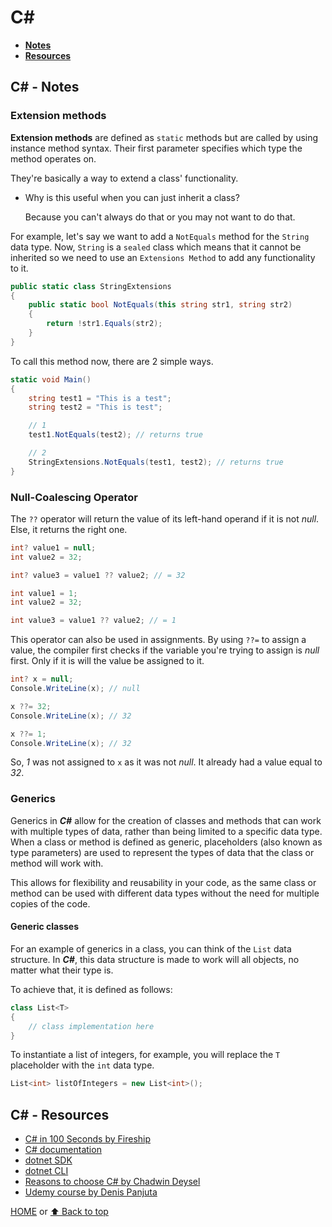 # C\#

- [**Notes**](#c---notes)
- [**Resources**](#c---resources)

## C# - Notes

### Extension methods

**Extension methods** are defined as `static` methods but are called by using instance method syntax. Their first parameter specifies which type the method operates on.

They're basically a way to extend a class' functionality.

- Why is this useful when you can just inherit a class?

  Because you can't always do that or you may not want to do that.

For example, let's say we want to add a `NotEquals` method for the `String` data type. Now, `String` is a `sealed` class which means that it cannot be inherited so we need to use an `Extensions Method` to add any functionality to it.

```c#
public static class StringExtensions
{
    public static bool NotEquals(this string str1, string str2)
    {
        return !str1.Equals(str2);
    }
}
```

To call this method now, there are 2 simple ways.

```c#
static void Main()
{
    string test1 = "This is a test";
    string test2 = "This is test";

    // 1
    test1.NotEquals(test2); // returns true

    // 2
    StringExtensions.NotEquals(test1, test2); // returns true
}
```

### Null-Coalescing Operator

The `??` operator will return the value of its left-hand operand if it is not *null*. Else, it returns the right one.

```c#
int? value1 = null;
int value2 = 32;

int? value3 = value1 ?? value2; // = 32
```

```c#
int value1 = 1;
int value2 = 32;

int value3 = value1 ?? value2; // = 1
```

This operator can also be used in assignments. By using `??=` to assign a value, the compiler first checks if the variable you're trying to assign is *null* first. Only if it is will the value be assigned to it.

```c#
int? x = null;
Console.WriteLine(x); // null

x ??= 32;
Console.WriteLine(x); // 32

x ??= 1;
Console.WriteLine(x); // 32
```

So, *1* was not assigned to `x` as it was not *null*. It already had a value equal to *32*.

### Generics

Generics in ***C\#*** allow for the creation of classes and methods that can work with multiple types of data, rather than being limited to a specific data type. When a class or method is defined as generic, placeholders (also known as type parameters) are used to represent the types of data that the class or method will work with.

This allows for flexibility and reusability in your code, as the same class or method can be used with different data types without the need for multiple copies of the code.

#### Generic classes

For an example of generics in a class, you can think of the `List` data structure. In ***C\#***, this data structure is made to work will all objects, no matter what their type is.

To achieve that, it is defined as follows:

```c#
class List<T>
{
    // class implementation here
}
```

To instantiate a list of integers, for example, you will replace the `T` placeholder with the `int` data type.

```c#
List<int> listOfIntegers = new List<int>();
```

## C# - Resources

- [C# in 100 Seconds by Fireship](https://youtu.be/ravLFzIguCM)
- [C# documentation](https://docs.microsoft.com/en-us/dotnet/csharp/)
- [dotnet SDK](https://docs.microsoft.com/en-us/dotnet/core/sdk)
- [dotnet CLI](https://docs.microsoft.com/en-us/dotnet/core/tools/)
- [Reasons to choose C# by Chadwin Deysel](https://dev.to/chadwinjdeysel/why-i-chose-c-48ng)
- [Udemy course by Denis Panjuta](https://www.udemy.com/share/101vEs2@Pm5KfWJSSVIKdkRKBkhOVD5uY1c=/)

[HOME](https://github.com/Stratis-Dermanoutsos/Full-Stack-Notes#full-stack-notes) or [⬆ Back to top](#c)

